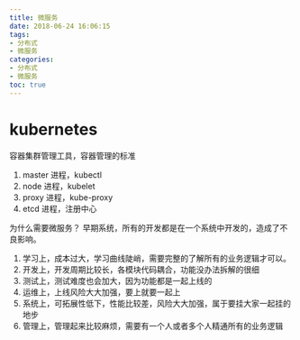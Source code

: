 ```yaml
---
title: 微服务
date: 2018-06-24 16:06:15
tags:
- 分布式
- 微服务
categories:
- 分布式
- 微服务
toc: true
---
```

# kubernetes
容器集群管理工具，容器管理的标准
1. master 进程，kubectl
2. node 进程，kubelet
3. proxy 进程，kube-proxy
4. etcd 进程，注册中心
<!-- more -->

为什么需要微服务？
早期系统，所有的开发都是在一个系统中开发的，造成了不良影响。
1. 学习上，成本过大，学习曲线陡峭，需要完整的了解所有的业务逻辑才可以。
2. 开发上，开发周期比较长，各模块代码耦合，功能没办法拆解的很细
3. 测试上，测试难度也会加大，因为功能都是一起上线的
4. 运维上，上线风险大大加强，要上就要一起上
5. 系统上，可拓展性低下，性能比较差，风险大大加强，属于要挂大家一起挂的地步
6. 管理上，管理起来比较麻烦，需要有一个人或者多个人精通所有的业务逻辑